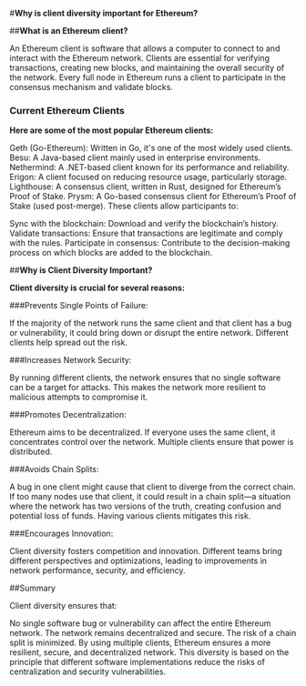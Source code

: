 #**Why is client diversity important for Ethereum?**

##**What is an Ethereum client?**

An Ethereum client is software that allows a computer to connect to and interact with the 
Ethereum network. Clients are essential for verifying transactions, creating new blocks, 
and maintaining the overall security of the network. Every full node in Ethereum runs 
a client to participate in the consensus mechanism and validate blocks.

### Current Ethereum Clients

**Here are some of the most popular Ethereum clients:**

Geth (Go-Ethereum): Written in Go, it's one of the most widely used clients.
Besu: A Java-based client mainly used in enterprise environments.
Nethermind: A .NET-based client known for its performance and reliability.
Erigon: A client focused on reducing resource usage, particularly storage.
Lighthouse: A consensus client, written in Rust, designed for Ethereum’s Proof of Stake.
Prysm: A Go-based consensus client for Ethereum’s Proof of Stake (used post-merge).
These clients allow participants to:

Sync with the blockchain: Download and verify the blockchain’s history.
Validate transactions: Ensure that transactions are legitimate and comply with the rules.
Participate in consensus: Contribute to the decision-making process on which blocks are added to the blockchain.

##**Why is Client Diversity Important?**

**Client diversity is crucial for several reasons:**

###Prevents Single Points of Failure:

If the majority of the network runs the same client and that client has a bug or vulnerability,
it could bring down or disrupt the entire network. Different clients help spread out the risk.

###Increases Network Security:

By running different clients, the network ensures that no single software can be a target for attacks. 
This makes the network more resilient to malicious attempts to compromise it.

###Promotes Decentralization:

Ethereum aims to be decentralized. If everyone uses the same client, it concentrates control over 
the network. Multiple clients ensure that power is distributed.

###Avoids Chain Splits:

A bug in one client might cause that client to diverge from the correct chain. If too many nodes use
that client, it could result in a chain split—a situation where the network has two versions of the truth, creating confusion and potential loss of funds. Having various clients mitigates this risk.

###Encourages Innovation:

Client diversity fosters competition and innovation. Different teams bring different perspectives and 
optimizations, leading to improvements in network performance, security, and efficiency.

##Summary

Client diversity ensures that:

No single software bug or vulnerability can affect the entire Ethereum network.
The network remains decentralized and secure.
The risk of a chain split is minimized.
By using multiple clients, Ethereum ensures a more resilient, secure, and decentralized network.
 This diversity is based on the principle that different software implementations reduce the risks 
 of centralization and security vulnerabilities.